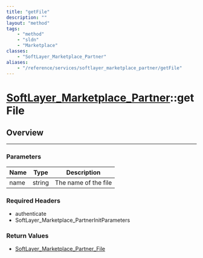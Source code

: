 ```yaml
---
title: "getFile"
description: ""
layout: "method"
tags:
    - "method"
    - "sldn"
    - "Marketplace"
classes:
    - "SoftLayer_Marketplace_Partner"
aliases:
    - "/reference/services/softlayer_marketplace_partner/getFile"
---
```

# [SoftLayer_Marketplace_Partner](/reference/services/SoftLayer_Marketplace_Partner)::getFile




## Overview 


-----

### Parameters 
|Name | Type | Description |
| --- | --- | --- |
|name| string| The name of the file|


### Required Headers
* authenticate
* SoftLayer_Marketplace_PartnerInitParameters


### Return Values
* <a href='/reference/datatypes/SoftLayer_Marketplace_Partner_File'>SoftLayer_Marketplace_Partner_File </a>




